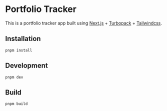 # Portfolio Tracker
This is a portfolio tracker app built using [Next.js](https://nextjs.org/) + [Turbopack](https://turbo.build/pack) + [Tailwindcss](https://tailwindcss.com).

## Installation
```shell
pnpm install
```

## Development
```shell
pnpm dev
```

## Build
```shell
pnpm build
```
